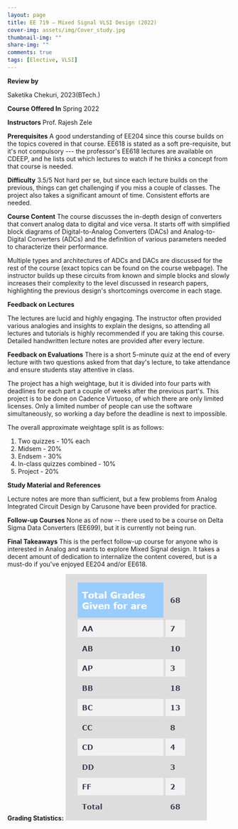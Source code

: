 ```yaml
---
layout: page
title: EE 719 – Mixed Signal VLSI Design (2022)
cover-img: assets/img/Cover_study.jpg
thumbnail-img: ""
share-img: ""
comments: true
tags: [Elective, VLSI]
---
```


**Review by**

Saketika Chekuri, 2023(BTech.)

**Course Offered In**
Spring 2022

**Instructors**
Prof. Rajesh Zele

**Prerequisites**
A good understanding of EE204 since this course builds on the topics covered in that course. EE618 is stated as a soft pre-requisite, but it's not compulsory --- the professor's EE618 lectures are available on CDEEP, and he lists out which lectures to watch if he thinks a concept from that course is needed.

**Difficulty**
3.5/5
Not hard per se, but since each lecture builds on the previous, things can get challenging if you miss a couple of classes. The project also takes a significant amount of time.
Consistent efforts are needed.

**Course Content**
The course discusses the in-depth design of converters that convert analog data to digital and vice versa. It starts off with simplified block diagrams of Digital-to-Analog Converters (DACs) and Analog-to-Digital Converters (ADCs) and the definition of various parameters needed to characterize their performance.

Multiple types and architectures of ADCs and DACs are discussed for the rest of the course (exact topics can be found on the course webpage). The instructor builds up these circuits from known and simple blocks and slowly increases their complexity to the level discussed in research papers, highlighting the previous design's shortcomings overcome in each stage.


**Feedback on Lectures**

The lectures are lucid and highly engaging. The instructor often provided various analogies and insights to explain the designs, so attending all lectures and tutorials is highly recommended if you are taking this course. Detailed handwritten lecture notes are provided after every lecture.

**Feedback on Evaluations**
There is a short 5-minute quiz at the end of every lecture with two questions asked from that day's lecture, to take attendance and ensure students stay attentive in class.

The project has a high weightage, but it is divided into four parts with deadlines for each part a couple of weeks after the previous part's. This project is to be done on Cadence Virtuoso, of which there are only limited licenses. Only a limited number of people can use the software simultaneously, so working a day before the deadline is next to impossible.

The overall approximate weightage split is as follows:

1. Two quizzes - 10% each
2. Midsem - 20%
3. Endsem - 30%
4. In-class quizzes combined - 10%
5. Project - 20%
 
**Study Material and References**

Lecture notes are more than sufficient, but a few problems from Analog Integrated Circuit Design by Carusone have been provided for practice.

**Follow-up Courses**
None as of now -- there used to be a course on Delta Sigma Data Converters (EE699), but it is currently not being run.

**Final Takeaways**
This is the perfect follow-up course for anyone who is interested in Analog and wants to explore Mixed Signal design. It takes a decent amount of dedication to internalize the content covered, but is a must-do if you've enjoyed EE204 and/or EE618. 

**Grading Statistics:**
![Grades](EE719_2022_grades.png)
